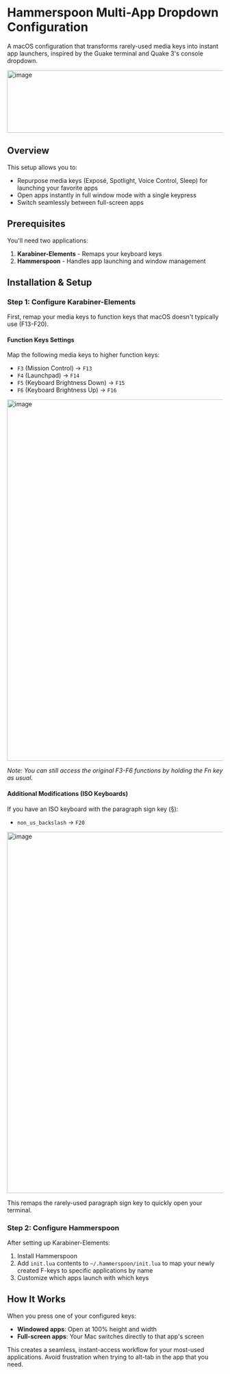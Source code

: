 # Hammerspoon Multi-App Dropdown Configuration

A macOS configuration that transforms rarely-used media keys into instant app launchers, inspired by the Guake terminal and Quake 3's console dropdown.

<img width="578" height="146" alt="image" src="https://github.com/user-attachments/assets/2218eb3e-0120-4c92-ae4f-3f42a5bac730" />

## Overview

This setup allows you to:
- Repurpose media keys (Exposé, Spotlight, Voice Control, Sleep) for launching your favorite apps
- Open apps instantly in full window mode with a single keypress
- Switch seamlessly between full-screen apps

## Prerequisites

You'll need two applications:
1. **Karabiner-Elements** - Remaps your keyboard keys
2. **Hammerspoon** - Handles app launching and window management

## Installation & Setup

### Step 1: Configure Karabiner-Elements

First, remap your media keys to function keys that macOS doesn't typically use (F13-F20).

#### Function Keys Settings
Map the following media keys to higher function keys:
- `F3` (Mission Control) → `F13`
- `F4` (Launchpad) → `F14`
- `F5` (Keyboard Brightness Down) → `F15`
- `F6` (Keyboard Brightness Up) → `F16`

<img width="1212" height="844" alt="image" src="https://github.com/user-attachments/assets/f38afc3f-e60d-4688-b9a1-83ed02cef16a" />

*Note: You can still access the original F3-F6 functions by holding the Fn key as usual.*

#### Additional Modifications (ISO Keyboards)
If you have an ISO keyboard with the paragraph sign key (§):
- `non_us_backslash` → `F20`
<img width="1212" height="844" alt="image" src="https://github.com/user-attachments/assets/af84c981-06e7-4d5e-9e3c-8ae49c6b0854" />

This remaps the rarely-used paragraph sign key to quickly open your terminal.

### Step 2: Configure Hammerspoon

After setting up Karabiner-Elements:
1. Install Hammerspoon
2. Add `init.lua` contents to `~/.hammerspoon/init.lua` to map your newly created F-keys to specific applications by name
3. Customize which apps launch with which keys

## How It Works

When you press one of your configured keys:
- **Windowed apps**: Open at 100% height and width
- **Full-screen apps**: Your Mac switches directly to that app's screen

This creates a seamless, instant-access workflow for your most-used applications.
Avoid frustration when trying to alt-tab in the app that you need.

